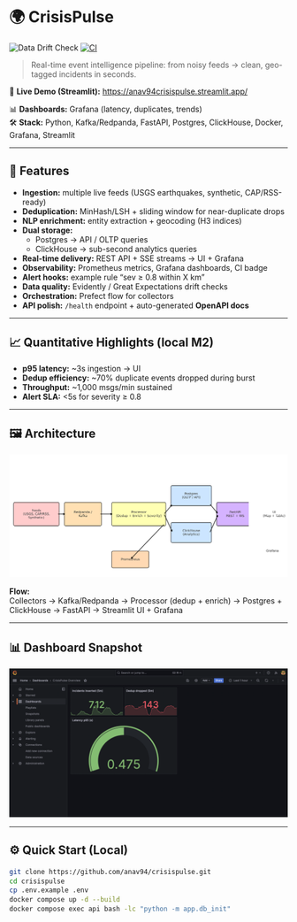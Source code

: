 # 🌍 CrisisPulse

![Data Drift Check](https://github.com/anav94/crisispulse/actions/workflows/drift.yml/badge.svg)
[![CI](https://github.com/anav94/crisispulse/actions/workflows/ci.yml/badge.svg?branch=master)](https://github.com/anav94/crisispulse/actions/workflows/ci.yml)

> Real-time event intelligence pipeline: from noisy feeds → clean, geo-tagged incidents in seconds.  

🔗 **Live Demo (Streamlit):** https://anav94crisispulse.streamlit.app/

📊 **Dashboards:** Grafana (latency, duplicates, trends)  
🛠️ **Stack:** Python, Kafka/Redpanda, FastAPI, Postgres, ClickHouse, Docker, Grafana, Streamlit

---

## 🚀 Features

- **Ingestion:** multiple live feeds (USGS earthquakes, synthetic, CAP/RSS-ready)
- **Deduplication:** MinHash/LSH + sliding window for near-duplicate drops
- **NLP enrichment:** entity extraction + geocoding (H3 indices)
- **Dual storage:**  
  - Postgres → API / OLTP queries  
  - ClickHouse → sub-second analytics queries
- **Real-time delivery:** REST API + SSE streams → UI + Grafana
- **Observability:** Prometheus metrics, Grafana dashboards, CI badge
- **Alert hooks:** example rule “sev ≥ 0.8 within X km”
- **Data quality:** Evidently / Great Expectations drift checks
- **Orchestration:** Prefect flow for collectors
- **API polish:** `/health` endpoint + auto-generated **OpenAPI docs**

---

## 📈 Quantitative Highlights (local M2)

- **p95 latency:** ~3s ingestion → UI  
- **Dedup efficiency:** ~70% duplicate events dropped during burst  
- **Throughput:** ~1,000 msgs/min sustained  
- **Alert SLA:** <5s for severity ≥ 0.8  

---

## 🖼️ Architecture

![Architecture Diagram](docs/architecture.png)

**Flow:**  
Collectors → Kafka/Redpanda → Processor (dedup + enrich) → Postgres + ClickHouse → FastAPI → Streamlit UI + Grafana

---

## 📊 Dashboard Snapshot

![Dashboard Overview](docs/dashboard_overview.png)

---

## ⚙️ Quick Start (Local)

```bash
git clone https://github.com/anav94/crisispulse.git
cd crisispulse
cp .env.example .env
docker compose up -d --build
docker compose exec api bash -lc "python -m app.db_init"
